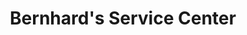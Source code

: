 ---
title: "Bernhard's Service Center"
url: /jim-thorpe/bernhards-service-center/
shop: car repair
---
